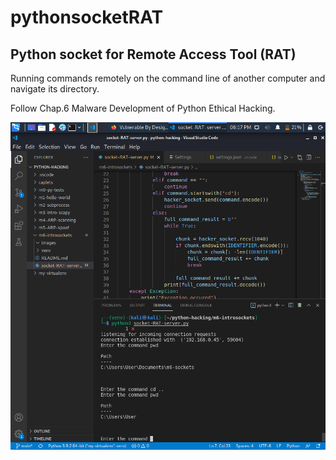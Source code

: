 # pythonsocketRAT

## Python socket for Remote Access Tool (RAT)

Running commands remotely on the command line of another computer and navigate its directory.

Follow Chap.6 Malware Development of Python Ethical Hacking.

![](images/ChangeDirectoryVictim.png)
